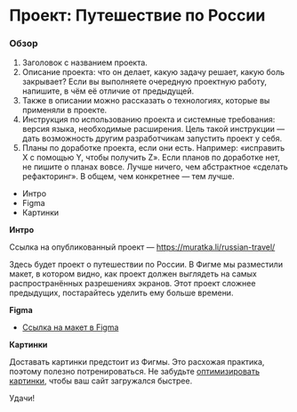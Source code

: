 # Проект: Путешествие по России

### Обзор

1. Заголовок с названием проекта.
2. Описание проекта: что он делает, какую задачу решает, какую боль закрывает? Если вы выполняете очередную проектную работу, напишите, в чём её отличие от предыдущей.
3. Также в описании можно рассказать о технологиях, которые вы применяли в проекте.
4. Инструкция по использованию проекта и системные требования: версия языка, необходимые расширения. Цель такой инструкции — дать возможность другим разработчикам запустить проект у себя.
5. Планы по доработке проекта, если они есть. Например: «исправить X с помощью Y, чтобы получить Z». Если планов по доработке нет, не пишите о планах вовсе. Лучше ничего, чем абстрактное «сделать рефакторинг». В общем, чем конкретнее — тем лучше.

- Интро
- Figma
- Картинки

**Интро**

Ссылка на опубликованный проект — https://muratka.li/russian-travel/

Здесь будет проект о путешествии по России.
В Фигме мы разместили макет, в котором видно, как проект должен выглядеть на самых распространённых разрешениях экранов.
Этот проект сложнее предыдущих, постарайтесь уделить ему больше времени.

**Figma**

- [Ссылка на макет в Figma](https://www.figma.com/file/5S2WSbEFL6awjVWJ0NWL8Q/Sprint-3_-Russia-_-desktop-mobile?node-id=28503%3A0)

**Картинки**

Доставать картинки предстоит из Фигмы. Это расхожая практика, поэтому полезно потренироваться.
Не забудьте [оптимизировать картинки](https://tinypng.com/), чтобы ваш сайт загружался быстрее.

Удачи!

